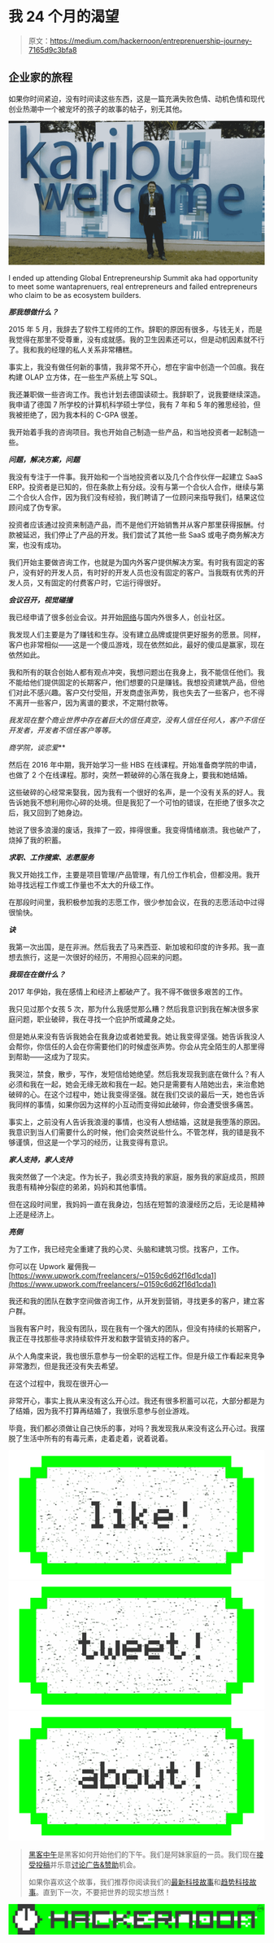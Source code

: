 # 我 24 个月的渴望

> 原文：<https://medium.com/hackernoon/entreprenuership-journey-7165d9c3bfa8>

## 企业家的旅程

如果你时间紧迫，没有时间读这些东西，这是一篇充满失败色情、动机色情和现代创业热潮中一个被宠坏的孩子的故事的帖子，别无其他。

![](img/2565bc83c9f51d5f3d73cdc85e1ebf02.png)

I ended up attending Global Entrepreneurship Summit aka had opportunity to meet some wantaprenuers, real entrepreneurs and failed entrepreneurs who claim to be as ecosystem builders.

***那我想做什么？***

2015 年 5 月，我辞去了软件工程师的工作。辞职的原因有很多，与钱无关，而是我觉得在那里不受尊重，没有成就感。我的卫生因素还可以，但是动机因素就不行了。我和我的经理的私人关系非常糟糕。

事实上，我没有做任何新的事情，我非常不开心，想在宇宙中创造一个凹痕。我在构建 OLAP 立方体，在一些生产系统上写 SQL。

我还兼职做一些咨询工作。我也计划去德国读硕士。我辞职了，说我要继续深造。我申请了德国 7 所学校的计算机科学硕士学位，我有 7 年和 5 年的雅思经验，但我被拒绝了，因为我本科的 C-GPA 很差。

我开始着手我的咨询项目。我也开始自己制造一些产品，和当地投资者一起制造一些。

***问题，解决方案，问题***

我没有专注于一件事。我开始和一个当地投资者以及几个合作伙伴一起建立 SaaS ERP。投资者是已知的，但在条款上有分歧。没有与第一个合伙人合作，继续与第二个合伙人合作，因为我们没有经验，我们聘请了一位顾问来指导我们，结果这位顾问成了伪专家。

投资者应该通过投资来制造产品，而不是他们开始销售并从客户那里获得报酬。付款被延迟，我们停止了产品的开发。我们尝试了其他一些 SaaS 或电子商务解决方案，也没有成功。

我们开始主要做咨询工作，也就是为国内外客户提供解决方案。有时我有固定的客户，没有好的开发人员，有时好的开发人员也没有固定的客户。当我既有优秀的开发人员，又有固定的付费客户时，它运行得很好。

***会议召开，视觉碰撞***

我已经申请了很多创业会议。并开始[网络](https://hackernoon.com/tagged/network)与国内外很多人，创业社区。

我发现人们主要是为了赚钱和生存。没有建立品牌或提供更好服务的愿景。同样，客户也非常相似——这是一个傻瓜游戏，现在依然如此，最好的傻瓜是赢家，现在依然如此。

我和所有的联合创始人都有观点冲突，我想问题出在我身上，我不能信任他们。我不能给他们提供固定的长期客户，他们想要的只是赚钱。我想投资建筑产品，但他们对此不感兴趣。客户交付受阻，开发商虚张声势，我也失去了一些客户，也不得不离开一些客户，因为离谱的要求，不定期付款等。

*我发现在整个商业世界中存在着巨大的信任真空，没有人信任任何人，客户不信任开发者，开发者不信任客户等等。*

**商学院*，谈恋爱***

然后在 2016 年中期，我开始学习一些 HBS 在线课程。开始准备商学院的申请，也做了 2 个在线课程。那时，突然一颗破碎的心落在我身上，要我和她结婚。

这些破碎的心经常来娶我，因为我有一个很好的名声，是一个没有关系的好人。我告诉她我不想利用你心碎的处境。但是我犯了一个可怕的错误，在拒绝了很多次之后，我又回到了她身边。

她说了很多浪漫的废话，我摔了一跤，摔得很重。我变得情绪崩溃。我也破产了，烧掉了我的积蓄。

***求职、工作搜索、志愿服务***

我又开始找工作，主要是项目管理/产品管理，有几份工作机会，但都没用。我开始寻找远程工作或工作量也不太大的升级工作。

在那段时间里，我积极参加我的志愿工作，很少参加会议，在我的志愿活动中过得很愉快。

***诀***

我第一次出国，是在非洲。然后我去了马来西亚、新加坡和印度的许多邦。我一直想去旅行，这是一次很好的经历，不用担心回来的问题。

***我现在在做什么？***

2017 年伊始，我在感情上和经济上都破产了。我不得不做很多艰苦的工作。

我只见过那个女孩 5 次，那为什么我感觉那么糟？然后我意识到我在解决很多家庭问题，职业破碎，我在寻找一个庇护所或藏身之处。

但是她从来没有告诉我她会在我身边或者她爱我。她让我变得坚强。她告诉我没人会帮你，你信任的人会在你需要他们的时候虚张声势。你会从完全陌生的人那里得到帮助——这成为了现实。

我哭泣，禁食，散步，写作，发短信给她绝望。然后我发现我到底在做什么？有人必须和我在一起，她会无缘无故和我在一起。她只是需要有人陪她出去，来治愈她破碎的心。在这个过程中，她让我变得坚强。就在我们交谈的最后一天，她也告诉我同样的事情，如果你因为这样的小互动而变得如此破碎，你会遭受很多痛苦。

事实上，之前没有人告诉我浪漫的事情，也没有人想结婚，这就是我堕落的原因。我意识到当人们需要什么的时候，他们会突然说些什么。不管怎样，我的错是我不够谨慎，但这是一个学习的经历，让我变得有意识。

***家人支持，家人支持***

我突然做了一个决定。作为长子，我必须支持我的家庭，服务我的家庭成员，照顾我患有精神分裂症的弟弟，妈妈和其他事情。

但在这段时间里，我妈妈一直在我身边，包括在短暂的浪漫经历之后，无论是精神上还是经济上。

***亮侧***

为了工作，我已经完全重建了我的心灵、头脑和建筑习惯。找客户，工作。

你可以在 Upwork 雇佣我—[https://www.upwork.com/freelancers/~0159c6d62f16d1cda1](https://www.upwork.com/freelancers/~0159c6d62f16d1cda1)

我还和我的团队在数字空间做咨询工作，从开发到营销，寻找更多的客户，建立客户群。

当我有客户时，我没有团队，现在我有一个强大的团队，但没有持续的长期客户，我正在寻找那些寻求持续软件开发和数字营销支持的客户。

从个人角度来说，我也很乐意参与一份全职的远程工作。但是升级工作看起来竞争非常激烈，但是我还没有失去希望。

在这个过程中，我现在很开心—

非常开心，事实上我从来没有这么开心过。我还有很多积蓄可以花，大部分都是为了结婚，因为我不打算再结婚了，我很乐意参与创业游戏。

毕竟，我们都必须做让自己快乐的事，对吗？我发现我从来没有这么开心过。我摆脱了生活中所有的有毒元素，走着走着，说着说着。

[![](img/50ef4044ecd4e250b5d50f368b775d38.png)](http://bit.ly/HackernoonFB)[![](img/979d9a46439d5aebbdcdca574e21dc81.png)](https://goo.gl/k7XYbx)[![](img/2930ba6bd2c12218fdbbf7e02c8746ff.png)](https://goo.gl/4ofytp)

> [黑客中午](http://bit.ly/Hackernoon)是黑客如何开始他们的下午。我们是阿妹家庭的一员。我们现在[接受投稿](http://bit.ly/hackernoonsubmission)并乐意[讨论广告&赞助](mailto:partners@amipublications.com)机会。
> 
> 如果你喜欢这个故事，我们推荐你阅读我们的[最新科技故事](http://bit.ly/hackernoonlatestt)和[趋势科技故事](https://hackernoon.com/trending)。直到下一次，不要把世界的现实想当然！

![](img/be0ca55ba73a573dce11effb2ee80d56.png)